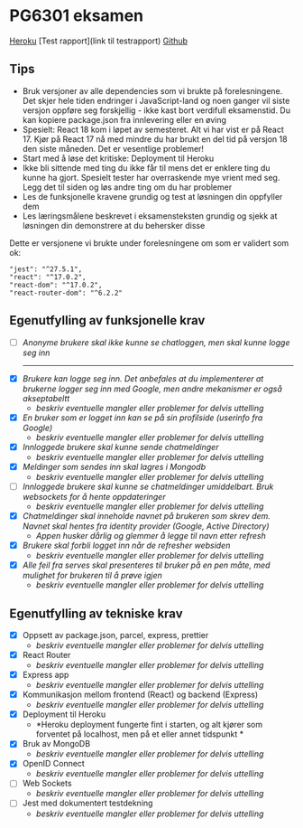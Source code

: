# PG6301 eksamen <Chat app>

[Heroku](https://pg6301konte-jonashagelid.herokuapp.com/)
[Test rapport](link til testrapport)
[Github](https://github.com/kristiania-pg6301-2022/pg6301konte-jonashagelid)

## Tips

* Bruk versjoner av alle dependencies som vi brukte på forelesningene. Det skjer hele tiden endringer i JavaScript-land og noen ganger vil siste versjon oppføre seg forskjellig - ikke kast bort verdifull eksamenstid. Du kan kopiere package.json fra innlevering eller en øving
* Spesielt: React 18 kom i løpet av semesteret. Alt vi har vist er på React 17. Kjør på React 17 nå med mindre du har brukt en del tid på versjon 18 den siste måneden. Det er vesentlige problemer!
* Start med å løse det kritiske: Deployment til Heroku
* Ikke bli sittende med ting du ikke får til mens det er enklere ting du kunne ha gjort. Spesielt tester har overraskende mye vrient med seg. Legg det til siden og løs andre ting om du har problemer
* Les de funksjonelle kravene grundig og test at løsningen din oppfyller dem
* Les læringsmålene beskrevet i eksamensteksten grundig og sjekk at løsningen din demonstrere at du behersker disse

Dette er versjonene vi brukte under forelesningene om som er validert som ok:

```
"jest": "^27.5.1",
"react": "^17.0.2",
"react-dom": "^17.0.2",
"react-router-dom": "^6.2.2"
```


## Egenutfylling av funksjonelle krav

* [ ] *Anonyme brukere skal ikke kunne se chatloggen, men skal kunne logge seg inn*
  * **
* [x] *Brukere kan logge seg inn. Det anbefales at du implementerer at brukerne logger seg inn med Google, men andre
  mekanismer er også akseptabeltt*
  * *beskriv eventuelle mangler eller problemer for delvis uttelling*
* [x] *En bruker som er logget inn kan se på sin profilside (userinfo fra Google)*
  * *beskriv eventuelle mangler eller problemer for delvis uttelling*
* [x] *Innloggede brukere skal kunne sende chatmeldinger*
  * *beskriv eventuelle mangler eller problemer for delvis uttelling*  
* [x] *Meldinger som sendes inn skal lagres i Mongodb*
  * *beskriv eventuelle mangler eller problemer for delvis uttelling*
* [ ] *Innloggede brukere skal kunne se chatmeldinger umiddelbart. Bruk websockets for å hente oppdateringer*
  * *beskriv eventuelle mangler eller problemer for delvis uttelling*
* [x] *Chatmeldinger skal inneholde navnet på brukeren som skrev dem. Navnet skal hentes fra identity provider (Google, Active
  Directory)*
  * *Appen husker dårlig og glemmer å legge til navn etter refresh*
* [x] *Brukere skal forbli logget inn når de refresher websiden*
  * *beskriv eventuelle mangler eller problemer for delvis uttelling*
* [x] *Alle feil fra serves skal presenteres til bruker på en pen måte, med mulighet for brukeren til å prøve igjen*
  * *beskriv eventuelle mangler eller problemer for delvis uttelling*
  

## Egenutfylling av tekniske krav

* [x] Oppsett av package.json, parcel, express, prettier
  * *beskriv eventuelle mangler eller problemer for delvis uttelling*
* [x] React Router
  * *beskriv eventuelle mangler eller problemer for delvis uttelling*
* [x] Express app
  * *beskriv eventuelle mangler eller problemer for delvis uttelling*
* [x] Kommunikasjon mellom frontend (React) og backend (Express)
  * *beskriv eventuelle mangler eller problemer for delvis uttelling*
* [x] Deployment til Heroku
  * *Heroku deployment fungerte fint i starten, og alt kjører som forventet på localhost, men på et eller annet tidspunkt *
* [x] Bruk av MongoDB
  * *beskriv eventuelle mangler eller problemer for delvis uttelling*
* [x] OpenID Connect
  * *beskriv eventuelle mangler eller problemer for delvis uttelling*
* [ ] Web Sockets
  * *beskriv eventuelle mangler eller problemer for delvis uttelling*
* [ ] Jest med dokumentert testdekning
  * *beskriv eventuelle mangler eller problemer for delvis uttelling*
 
